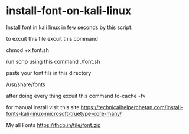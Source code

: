 # install-font-on-kali-linux
Install font in kali linux in few seconds by this script.

to excuit this file excuit this command 

chmod +x font.sh

run scrip using this command 
./font.sh

paste your font fils in this directory

/usr/share/fonts

after doing every thing excuit this command
fc-cache -fv

for manual install visit this site 
https://technicalhelperchetan.com/install-fonts-kali-linux-microsoft-truetype-core-many/

My all Fonts 
https://thcb.in/file/font.zip

